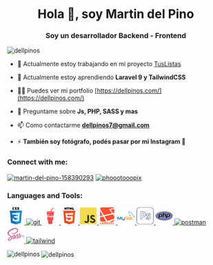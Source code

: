 <h1 align="center">Hola 👋, soy Martin del Pino</h1>
<h3 align="center">Soy un desarrollador Backend - Frontend</h3>

<p align="left"> <img src="https://komarev.com/ghpvc/?username=dellpinos&label=Profile%20views&color=0e75b6&style=flat" alt="dellpinos" /> </p>

- 🔭 Actualmente estoy trabajando en mi proyecto [TusListas](https://tuslistas.dellpinos.com/)

- 🌱 Actualmente estoy aprendiendo **Laravel 9 y TailwindCSS**

- 👨‍💻 Puedes ver mi portfolio [https://dellpinos.com/](https://dellpinos.com/)

- 💬 Preguntame sobre **Js, PHP, SASS y mas**

- 📫 Como contactarme **dellpinos7@gmail.com**
  
- ⚡️ **También soy fotógrafo, podés pasar por mi Instagram 📸**

<h3 align="left">Connect with me:</h3>
<p align="left">
<a href="https://linkedin.com/in/martin-del-pino" target="blank"><img align="center" src="https://raw.githubusercontent.com/rahuldkjain/github-profile-readme-generator/master/src/images/icons/Social/linked-in-alt.svg" alt="martin-del-pino-158390293" height="30" width="40" /></a>
<a href="https://instagram.com/phoootooopix" target="blank"><img align="center" src="https://raw.githubusercontent.com/rahuldkjain/github-profile-readme-generator/master/src/images/icons/Social/instagram.svg" alt="phoootooopix" height="30" width="40" /></a>
</p>

<h3 align="left">Languages and Tools:</h3>
<p align="left"> <a href="https://www.w3schools.com/css/" target="_blank" rel="noreferrer"> <img src="https://raw.githubusercontent.com/devicons/devicon/master/icons/css3/css3-original-wordmark.svg" alt="css3" width="40" height="40"/> </a> <a href="https://git-scm.com/" target="_blank" rel="noreferrer"> <img src="https://www.vectorlogo.zone/logos/git-scm/git-scm-icon.svg" alt="git" width="40" height="40"/> </a> <a href="https://gulpjs.com" target="_blank" rel="noreferrer"> <img src="https://raw.githubusercontent.com/devicons/devicon/master/icons/gulp/gulp-plain.svg" alt="gulp" width="40" height="40"/> </a> <a href="https://www.w3.org/html/" target="_blank" rel="noreferrer"> <img src="https://raw.githubusercontent.com/devicons/devicon/master/icons/html5/html5-original-wordmark.svg" alt="html5" width="40" height="40"/> </a> <a href="https://developer.mozilla.org/en-US/docs/Web/JavaScript" target="_blank" rel="noreferrer"> <img src="https://raw.githubusercontent.com/devicons/devicon/master/icons/javascript/javascript-original.svg" alt="javascript" width="40" height="40"/> </a> <a href="https://laravel.com/" target="_blank" rel="noreferrer"> <img src="https://raw.githubusercontent.com/devicons/devicon/master/icons/laravel/laravel-plain-wordmark.svg" alt="laravel" width="40" height="40"/> </a> <a href="https://www.mysql.com/" target="_blank" rel="noreferrer"> <img src="https://raw.githubusercontent.com/devicons/devicon/master/icons/mysql/mysql-original-wordmark.svg" alt="mysql" width="40" height="40"/> </a> <a href="https://www.photoshop.com/en" target="_blank" rel="noreferrer"> <img src="https://raw.githubusercontent.com/devicons/devicon/master/icons/photoshop/photoshop-line.svg" alt="photoshop" width="40" height="40"/> </a> <a href="https://www.php.net" target="_blank" rel="noreferrer"> <img src="https://raw.githubusercontent.com/devicons/devicon/master/icons/php/php-original.svg" alt="php" width="40" height="40"/> </a> <a href="https://postman.com" target="_blank" rel="noreferrer"> <img src="https://www.vectorlogo.zone/logos/getpostman/getpostman-icon.svg" alt="postman" width="40" height="40"/> </a> <a href="https://sass-lang.com" target="_blank" rel="noreferrer"> <img src="https://raw.githubusercontent.com/devicons/devicon/master/icons/sass/sass-original.svg" alt="sass" width="40" height="40"/> </a> <a href="https://tailwindcss.com/" target="_blank" rel="noreferrer"> <img src="https://www.vectorlogo.zone/logos/tailwindcss/tailwindcss-icon.svg" alt="tailwind" width="40" height="40"/> </a> </p>

<p><img align="left" src="https://github-readme-stats.vercel.app/api/top-langs?username=dellpinos&show_icons=true&locale=en&layout=compact" alt="dellpinos" /></p>

<p>&nbsp;<img align="center" src="https://github-readme-stats.vercel.app/api?username=dellpinos&show_icons=true&locale=en" alt="dellpinos" /></p>

